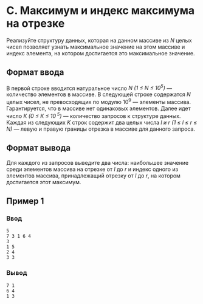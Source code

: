 # C. Максимум и индекс максимума на отрезке

Реализуйте структуру данных, которая на данном массиве из _N_ целых чисел позволяет узнать максимальное значение на этом
массиве и индекс элемента, на котором достигается это максимальное значение.

## Формат ввода

В первой строке вводится натуральное число _N (1 ≤ N ≤ 10<sup>5</sup>)_ — количество элементов в массиве. В следующей
строке содержатся _N_ целых чисел, не превосходящих по модулю 10<sup>9</sup>
— элементы массива. Гарантируется, что в массиве нет одинаковых элементов. Далее идет число _K (0 ≤ K ≤ 10<sup>
5</sup>)_ — количество запросов к структуре данных. Каждая из следующих _K_ строк содержит два целых числа _l и r (1 ≤
l ≤ r ≤ N)_ — левую и правую границы отрезка в массиве для данного запроса.

## Формат вывода

Для каждого из запросов выведите два числа: наибольшее значение среди элементов массива на отрезке от _l_ до _r_ и
индекс одного из элементов массива, принадлежащий отрезку от _l_ до _r_, на котором достигается этот максимум.

## Пример 1

### Ввод

    5
    7 3 1 6 4
    3
    1 5
    2 4
    3 3

### Вывод

    7 1
    6 4
    1 3


